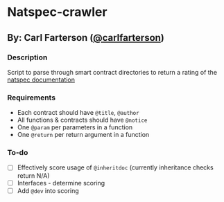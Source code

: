 # Natspec-crawler
## By: Carl Farterson ([@carlfarterson](https://github.com/carlfarterson))

### Description
Script to parse through smart contract directories to return a rating of the [natspec documentation](https://docs.soliditylang.org/en/develop/natspec-format.html)

### Requirements
* Each contract should have `@title`, `@author`
* All functions & contracts should have `@notice`
* One `@param` per parameters in a function
* One `@return` per return argument in a function

### To-do
* [ ] Effectively score usage of `@inheritdoc` (currently inheritance checks return N/A)
* [ ] Interfaces - determine scoring
* [ ] Add `@dev` into scoring 